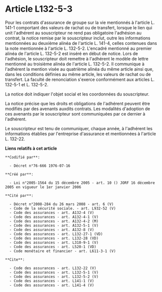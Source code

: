 # Article L132-5-3

Pour les contrats d'assurance de groupe sur la vie mentionnés à l'article L. 141-1 comportant des valeurs de rachat ou de
transfert, lorsque le lien qui unit l'adhérent au souscripteur ne rend pas obligatoire l'adhésion au contrat, la notice
remise par le souscripteur inclut, outre les informations mentionnées au deuxième alinéa de l'article L. 141-4, celles
contenues dans la note mentionnée à l'article L. 132-5-2. L'encadré mentionné au premier alinéa de l'article L. 132-5-2 est
inséré en début de notice. Lors de l'adhésion, le souscripteur doit remettre à l'adhérent le modèle de lettre mentionné au
troisième alinéa de l'article L. 132-5-2. Il communique à l'adhérent la mention visée au quatrième alinéa du même article
ainsi que, dans les conditions définies au même article, les valeurs de rachat ou de transfert. La faculté de renonciation
s'exerce conformément aux articles L. 132-5-1 et L. 132-5-2. 

La notice doit indiquer l'objet social et les coordonnées du souscripteur. 

La notice précise que les droits et obligations de l'adhérent peuvent être modifiés par des avenants auxdits contrats. Les
modalités d'adoption de ces avenants par le souscripteur sont communiquées par ce dernier à l'adhérent. 

Le souscripteur est tenu de communiquer, chaque année, à l'adhérent les informations établies par l'entreprise d'assurance et
mentionnées à l'article L. 132-22.

**Liens relatifs à cet article**

	**Codifié par**:

	  - Décret n°76-666 1976-07-16

	**Créé par**:

	  - Loi n°2005-1564 du 15 décembre 2005 - art. 10 () JORF 16 décembre 2005 en vigueur le 1er janvier 2006

	**Cité par**:

	  - Décret n°2008-284 du 26 mars 2008 - art. 6 (V)
	  - Code de la sécurité sociale. - art. L932-52 (V)
	  - Code des assurances - art. A132-4 (V)
	  - Code des assurances - art. A132-4-1 (V)
	  - Code des assurances - art. A132-4-2 (M)
	  - Code des assurances - art. A132-5-1 (V)
	  - Code des assurances - art. A132-8 (V)
	  - Code des assurances - art. L132-27-1 (VD)
	  - Code des assurances - art. L132-28 (VD)
	  - Code des assurances - art. L310-9-1 (V)
	  - Code des assurances - art. L520-1 (VD)
	  - Code monétaire et financier - art. L611-3-1 (V)

	**Cite**:

	  - Code des assurances - art. L132-22 (V)
	  - Code des assurances - art. L132-5-1 (V)
	  - Code des assurances - art. L132-5-2 (V)
	  - Code des assurances - art. L141-1 (V)
	  - Code des assurances - art. L141-4 (V)
